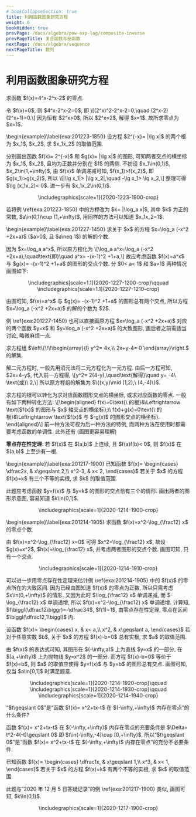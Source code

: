 ```yaml
---
# bookCollapseSection: true
title: 利用函数图象研究方程
weight: 6
bookHidden: true
prevPage: /docs/algebra/pow-exp-log/composite-inverse
prevPageTitle: 复合函数与反函数
nextPage: /docs/algebra/sequence
nextPageTitle: 数列
---
```


# 利用函数图象研究方程

<myexample>
<p>求函数 $f(x)=4^x-2^x-2$ 的零点.
</p>
</myexample>
<mysolution>
    <p>令 $f(x)=0$, 则 $4^x-2^x-2=0$, 即
    \[(2^x)^2-2^x-2=0,\quad (2^x-2)(2^x+1)=0.\]
    因为恒有 $2^x>0$, 所以 $2^x=2$, 解得 $x=1$. 故所求零点为 $x=1$. 
</p>
</mysolution>
</p>
<p>\begin{example}\label{exa:201223-1850}
    设方程 $2^{-x}= |\lg x|$ 的两个根为 $x_1$, $x_2$, 求 $x_1x_2$ 的取值范围.
</p>
</myexample>
<mysolution>
    <p>分别画出函数 $f(x)= 2^{-x}$ 和 $g(x)= |\lg x|$ 的图形, 可知两者交点的横坐标为 $x_1$, $x_2$, 且均为正数并分别在 $1$ 的两侧. 不妨设 $x_1\in(0,1)$, $x_2\in(1,+\infty)$, 由 $f(x)$ 单调递减可知, $f(x_1)>f(x_2)$, 即 $g(x_1)>g(x_2)$, 所以
    \[|\lg x_1|> |\lg x_2|,\quad -\lg x_1> \lg x_2,\]
    整理可得 $\lg (x_1x_2)< 0$. 进一步有 $x_1x_2\in(0,1)$.
</p>
<p><center>
        \includegraphics[scale=1]{2020-1223-1900-crop}
    </center>
</p>
</mysolution>
<myremark>
    <p>若将例 \ref{exa:201223-1850} 中的方程改为 $k= |\log_a x|$, 其中 $k$ 为正的常数, $a\in(0,1)\cup (1,+\infty)$, 用同样的方法可以知道 $x_1x_2=1$.
</p>
</myremark>

<p>\begin{example}\label{exa:201227-1450}
    求关于 $x$ 的方程 $x=\log_a (-x^2 +2x+a)$ ($a>0$, 且 $a\neq 1$) 的解的个数.
</p>
</myexample>
<mysolution>
    <p>因为 $x=\log_a a^x$, 所以原方程化为
    \[\log_a a^x=\log_a (-x^2 +2x+a),\quad\text{即}\quad
        a^x= -(x-1)^2 +1+a,\]
    故应考虑函数 $f(x)=a^x$ 与 $g(x)= -(x-1)^2 +1+a$ 的图形的交点个数. 分 $0< a< 1$ 和 $a>1$ 两种情况画图如下:
</p>
<p><center>
        \includegraphics[scale=1.1]{2020-1227-1200-crop}\qquad
        \includegraphics[scale=1.1]{2020-1227-1210-crop}
    </center>
</p>
<p>由图可知, $f(x)=a^x$ 与 $g(x)= -(x-1)^2 +1+a$ 的图形总有两个交点, 所以方程 $x=\log_a (-x^2 +2x+a)$ 的解的个数为 $2$.
</p>
</mysolution>
</p>
<p>例 \ref{exa:201227-1450} 也可以直接画原方程 $x=\log_a (-x^2 +2x+a)$ 对应的两个函数 $y=x$ 和 $y=\log_a (-x^2 +2x+a)$ 的大致图形, 画后者之前需适当讨论, 略微麻烦一点.
</p>

<myexample>
<p>求方程组 $\left\{\!\!\begin{array}{l}
        y^2= 4x,\\
        2x+y-4= 0
    \end{array}\right.$ 的解集.
</p>
</myexample>
<mysolution>
    <p>解二元方程时, 一般先用消元法将二元方程化为一元方程. 由后一方程可知, $2x=4-y$, 代入前一方程得,
    \[y^2= 2(4-y),\quad\text{解得}\quad
        y= -4\ \text{或}\ 2,\]
    所以原方程组的解集为 $\{(x,y)\mid (1,2),\ (4,-4)\}$.
</p>
</mysolution>

<p>求方程的根可以转化为求对应函数图形交点的横坐标, 或求对应函数的零点. 
  一般有如下两种转化方法:
  \[\begin{aligned}
    f(x)=0\text{\ 的根}&\Leftrightarrow 
      \text{$f(x)$ 的图形与 $x$ 轴交点的横坐标};\\
    f(x)+g(x)=0\text{\ 的根}&\Leftrightarrow 
      \text{$f(x)$ 与 $-g(x)$ 的图形交点的横坐标}.
  \end{aligned}\]
  前一种方法可视为后一种方法的特例, 而两种方法在使用时都需要考虑函数的单调性.
  此外还有 (画图更容易理解)
</p>
<p><strong>零点存在性定理</strong>: 若 $f(x)$ 在 $[a,b]$ 上连续, 且 $f(a)f(b)< 0$,   则 $f(x)$ 在 $(a,b)$ 上至少有一根. 
</p>
<p>\begin{example}\label{exa:201217-1900}
    已知函数 $f(x)= \begin{cases}
        \dfrac2x, & x\geqslant 2,\\
        x^2-3, & x< 2,
    \end{cases}$ 若关于 $x$ 的方程 $f(x)=k$ 有三个不等的实根, 求 $k$ 的取值范围.
</p>
</myexample>
<mysolution>
    <p>此题应考虑函数 $y=f(x)$ 与 $y=k$ 的图形的交点恰有三个的情形. 画出两者的图形示意图, 容易知道 $k\in(0,1)$.
</p>
<p><center>
        \includegraphics[scale=1]{2020-1214-1900-crop}
    </center>
</p>
</mysolution>
</p>
<p>\begin{example}\label{exa:201214-1905}
    求函数 $f(x)=x^2-\log_{\frac12} x$ 的零点个数.
</p>
</myexample>
<mysolution>
    <p>由 $f(x)=x^2-\log_{\frac12} x=0$ 可得 $x^2=\log_{\frac12} x$, 故设 $g(x)=x^2$, $h(x)=\log_{\frac12} x$, 并考虑两者图形的交点个数. 画图可知, 只有一个交点.
</p>
<p><center>
        \includegraphics[scale=1]{2020-1214-1910-crop}
    </center>
</p>
</mysolution>
<myremark>
    <p>可以进一步用零点存在性定理来估计例 \ref{exa:201214-1905} 中的 $f(x)$ 的零点所在的大致区间. 因为已经由图知道 $f(x)$ 的零点为正数, 所以只需考虑 $x\in(0,+\infty)$ 的情形. 又因为此时 $\log_{\frac12} x$ 单调递减, 而 $-\log_{\frac12} x$ 单调递增, 所以 $f(x)=x^2-\log_{\frac12} x$ 单调递增. 计算知, $f\biggl(\dfrac12\biggr)=-\dfrac34$, $f(1)=1$, 由零点存在性定理, 零点在区间 $\biggl(\dfrac12,1\biggl)$ 内.
</p>
</myremark>
</p>
<p><myexample>
<p>设函数 $f(x)= \begin{cases}
        x, & x< a,\\
        x^2, & x\geqslant a,
    \end{cases}$ 若对于任意实数 $b$, 关于 $x$ 的方程 $f(x)-b=0$ 总有实根, 求 $a$ 的取值范围.
</p>
</myexample>
<mysolution>
    <p>由 $f(x)$ 的表达式可知, 其图形在 $(-\infty,a)$ 上为直线 $y=x$ 的一部分, 在 $[a,+\infty)$ 上为抛物线 $y=x^2$ 的一部分. 而方程 $f(x)-b=0$ 等价于 $f(x)=b$, 则 $a$ 的取值应使得 $y=f(x)$ 与 $y=b$ 的图形总有交点. 画图可知, 仅当 $a\in[0,1]$ 时满足题意.
</p>
<p><center>
        \includegraphics[scale=1]{2020-1214-1920-crop}\qquad
        \includegraphics[scale=1]{2020-1214-1930-crop}\qquad
        \includegraphics[scale=1]{2020-1214-1940-crop}
    </center>
</p>
</mysolution>
</p>
<p><myexample>
<p>“$t\geqslant 0$”是“函数 $f(x)= x^2+tx-t$ 在 $(-\infty,+\infty)$ 内存在零点”的什么条件? 
</p>
</myexample>
<mysolution>
    <p>函数 $f(x)= x^2+tx-t$ 在 $(-\infty,+\infty)$ 内存在零点的充要条件是 $\Delta= t^2-4(-t)\geqslant 0$ 即 $t\in(-\infty,-4]\cup [0,+\infty)$, 所以“$t\geqslant 0$”是“函数 $f(x)= x^2+tx-t$ 在 $(-\infty,+\infty)$ 内存在零点”的充分不必要条件.
</p>
</mysolution>

<myexample>
<p>已知函数 $f(x)= \begin{cases}
        \dfrac1x, & x\geqslant 1,\\
        x^3, & x< 1,
    \end{cases}$ 若关于 $x$ 的方程 $f(x)=k$ 有两个不等的实根, 求 $k$ 的取值范围.
</p>
</myexample>
<mysolution>
    <p>此题与“2020 年 12 月 5 日答疑记录”的例 \ref{exa:201217-1900} 类似, 画图可知, $k\in(0,1)$.
</p>
<p><center>
        \includegraphics[scale=1]{2020-1217-1900-crop}
    </center>
</p>
</mysolution>

